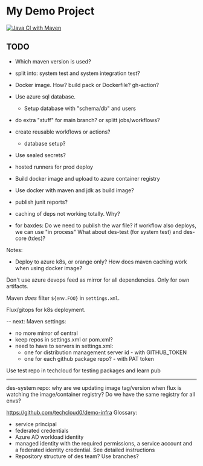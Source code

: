 My Demo Project
===============

[![Java CI with Maven](https://github.com/eirikbraend/spring-demo/actions/workflows/maven.yml/badge.svg)](https://github.com/eirikbraend/spring-demo/actions/workflows/maven.yml)

TODO
----
* Which maven version is used?
* split into: system test and system integration test?
* Docker image. How? build pack or Dockerfile? gh-action?
* Use azure sql database. 
  * Setup database with "schema/db" and users
* do extra "stuff" for main branch? or splitt jobs/workflows?
* create reusable workflows or actions?
  * database setup?
* Use sealed secrets?
* hosted runners for prod deploy
* Build docker image and upload to azure container registry
* Use docker with maven and jdk as build image?
* publish junit reports?
* caching of deps not working totally. Why?

* for baxdes: Do we need to publish the war file? if workflow also deploys, we can use "in process"
What about des-test (for system test) and des-core (tdes)?

Notes:
* Deploy to azure k8s, or orange only?
How does maven caching work when using docker image?

Don't use azure devops feed as mirror for all dependencies. Only for own artifacts.

Maven *does* filter `${env.FOO}` in `settings.xml`.

Flux/gitops for k8s deployment.

-- next:
Maven settings:
* no more mirror of central
* keep repos in settings.xml or pom.xml?
* need to have to servers in settings.xml:
  * one for distribution management server id - with GITHUB_TOKEN
  * one for each github package repo? - with PAT token

Use test repo in techcloud for testing packages and learn
pub

---
des-system repo:
why are we updating image tag/version when flux is watching the image/container registry?
Do we have the same registry for all envs?

https://github.com/techcloud0/demo-infra
Glossary:
* service principal
* federated credentials
* Azure AD workload identity
* managed identity with the required permissions, 
  a service account and a federated identity credential. See detailed instructions
* Repository structure of des team? Use branches?